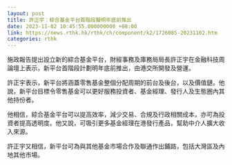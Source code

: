 ```yaml
---
layout: post
title: 許正宇：綜合基金平台首階段擬明年底前推出
date: 2023-11-02 10:45:55.000000000 +08:00
link: https://news.rthk.hk/rthk/ch/component/k2/1726085-20231102.htm
categories: rthk
---
```


施政報告提出設立新的綜合基金平台，財經事務及庫務局局長許正宇在金融科技周論壇上表示，新平台首階段計劃明年底前推出，由港交所開發及營運。

許正宇表示，新平台將涵蓋零售基金整個分配周期的前台及後台，以及價值鏈。他說，新平台目標令零售基金可以更好服務投資者、基金經理、發行人及生態圈內其他持份者。

他相信，綜合基金平台可以提高效率，減少交易、合規及行政相關成本，亦可為投資者提高透明度。他又說，可吸引更多基金經理在港發行產品，幫助中介人擴大收入來源。

許正宇又相信，新平台可為與其他基金市場合作及聯通作出鋪路，包括大灣區及內地其他市場。
